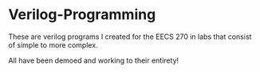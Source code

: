 # Verilog-Programming

These are verilog programs I created for the EECS 270 in labs that consist of simple to more complex.

All have been demoed and working to their entirety!
